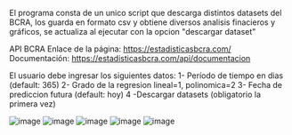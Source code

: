 El programa consta de un unico script que descarga distintos  datasets del BCRA, los guarda en formato csv y obtiene diversos analisis finacieros y gráficos, se actualiza al ejecutar con la opcion "descargar dataset"

 API BCRA
Enlace de la página: https://estadisticasbcra.com/  
Documentación: https://estadisticasbcra.com/api/documentacion

El usuario debe ingresar los siguientes datos:
1- Período de tiempo en dias (default: 365)
2- Grado de la regresion lineal=1, polinomica=2
3- Fecha de prediccion futura (default: hoy)
4 -Descargar datasets (obligatorio la primera vez) 



                            
![image](https://github.com/horaciogit/Proyecto-Individual/blob/main/images/Dolar%20oficial-blue.png)
![image](https://github.com/horaciogit/Proyecto-Individual/blob/main/images/Variacion%20brecha-volatilidad.png)
![image](https://github.com/horaciogit/Proyecto-Individual/blob/main/images/cotizacion%20dolar%20blue.png)
![image](https://github.com/horaciogit/Proyecto-Individual/blob/main/images/cotizacion%20dolar%20oficial.png)
![image]()
